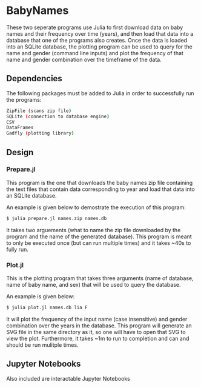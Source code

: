 # BabyNames

These two seperate programs use Julia to first download data on baby names and their frequency over time (years), and then load that data into a database that one of the programs also creates. Once the data is loaded into an SQLite database, the plotting program can be used to query for the name and gender (command line inputs) and plot the frequency of that name and gender combination over the timeframe of the data.

## Dependencies

The following packages must be added to Julia in order to successfully run the programs: 

```bash
ZipFile (scans zip file)
SQLite (connection to database engine)
CSV 
DataFrames
Gadfly (plotting library)
```

## Design

### Prepare.jl

This program is the one that downloads the baby names zip file containing the text files that contain data corresponding to year and load that data into an SQLite database.

An example is given below to demostrate the execution of this program:

```bash
$ julia prepare.jl names.zip names.db
```

It takes two arguements (what to name the zip file downloaded by the program and the name of the generated database). This program is meant to only be executed once (but can run multiple times) and it takes ~40s to fully run.

### Plot.jl

This is the plotting program that takes three arguments (name of database, name of baby name, and sex) that will be used to query the database.

An example is given below:

```bash 
$ julia plot.jl names.db lia F
```

It will plot the frequency of the input name (case insensitive) and gender combination over the years in the database. This program will generate an SVG file in the same directory as it, so one will have to open that SVG to view the plot. Furthermore, it takes ~1m to run to completion and can and should be run mulitple times.

## Jupyter Notebooks

Also included are interactable Jupyter Notebooks
